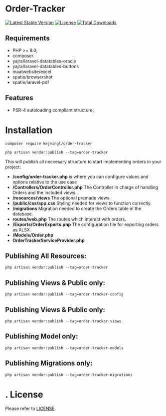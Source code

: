 Order-Tracker
============

[![Latest Stable Version](https://poser.pugx.org/kejvingl/order-tracker/v/stable)](https://packagist.org/packages/kejvingl/order-tracker)
[![License](https://poser.pugx.org/kejvingl/order-tracker/license)](https://packagist.org/packages/kejvingl/order-tracker)
[![Total Downloads](https://poser.pugx.org/kejvingl/order-tracker/downloads)](https://packagist.org/packages/kejvingl/order-tracker)


Requirements
------------

* PHP >= 8.0;
* composer.
* yajra/laravel-datatables-oracle
* yajra/laravel-datatables-buttons
* maatwebsite/excel
* spatie/browsershot
* spatie/laravel-pdf

Features
--------
* PSR-4 autoloading compliant structure;

Installation
============

    composer require kejvingl/order-tracker

    php artisan vendor:publish --tag=order-tracker

This will publish all neccesary structure to start implementing orders in your project:

* **/config/order-tracker.php** is where you can configure values and options relative to the use case
* **/Controllers/OrderController.php** The Controller in charge of handling Orders and the included views..
* **/resources/views** The optional premade views.
* **/public/css/app.css** Styling needed for views to function correctly.
* **/migrations** Migration needed to create the Orders table in the database.
* **routes/web.php** The routes which interact with orders.
* **/Exports/OrderExports.php** The configuration file for exporting orders as XLSX. 
* **/Models/Order.php**
* **OrderTrackerServiceProvider.php** 


Publishing All Resources:
--------
    php artisan vendor:publish --tag=order-tracker

Publishing Views & Public only:
--------
    php artisan vendor:publish --tag=order-tracker-config


Publishing Views & Public only:
--------
    php artisan vendor:publish --tag=order-tracker-views

Publishing Model only:
--------
    php artisan vendor:publish --tag=order-tracker-models

Publishing Migrations only:
--------
    php artisan vendor:publish --tag=order-tracker-migrations
.
License
=======

Please refer to [LICENSE](https://github.com/GinoPane/composer-package-template/blob/master/LICENSE).
